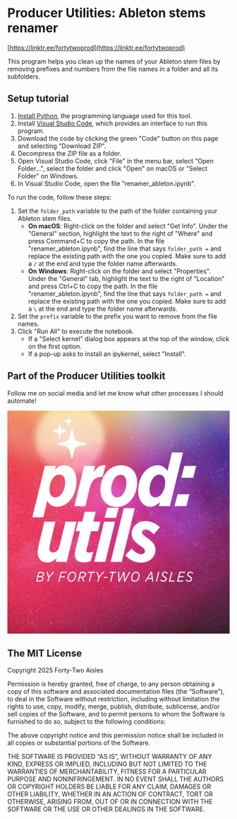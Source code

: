 # Producer Utilities: Ableton stems renamer

[https://linktr.ee/fortytwoprod](https://linktr.ee/fortytwoprod)

This program helps you clean up the names of your Ableton stem files by removing prefixes and numbers from the file names in a folder and all its subfolders. 

## Setup tutorial

1. [Install Python](https://www.python.org/downloads/), the programming language used for this tool.
2. Install [Visual Studio Code](https://code.visualstudio.com/), which provides an interface to run this program.
3. Download the code by clicking the green "Code" button on this page and selecting "Download ZIP".
4. Decompress the ZIP file as a folder.
5. Open Visual Studio Code, click "File" in the menu bar, select "Open Folder...", select the folder and click "Open" on macOS or "Select Folder" on Windows.
6. In Visual Studio Code, open the file "renamer_ableton.ipynb".

To run the code, follow these steps:

1. Set the `folder_path` variable to the path of the folder containing your Ableton stem files.
    - **On macOS**: Right-click on the folder and select "Get Info". Under the "General" section, highlight the text to the right of "Where" and press Command+C to copy the path. In the file "renamer_ableton.ipynb", find the line that says `folder_path =` and replace the existing path with the one you copied. Make sure to add a `/` at the end and type the folder name afterwards.
    - **On Windows**: Right-click on the folder and select "Properties". Under the "General" tab, highlight the text to the right of "Location" and press Ctrl+C to copy the path. In the file "renamer_ableton.ipynb", find the line that says `folder_path =` and replace the existing path with the one you copied. Make sure to add a `\` at the end and type the folder name afterwards.
2. Set the `prefix` variable to the prefix you want to remove from the file names.
3. Click "Run All" to execute the notebook.
    - If a "Select kernel" dialog box appears at the top of the window, click on the first option.
    - If a pop-up asks to install an ipykernel, select "Install".

## Part of the Producer Utilities toolkit

Follow me on social media and let me know what other processes I should automate!

![](prod_utils_img.jpg)

## The MIT License

Copyright 2025 Forty-Two Aisles

Permission is hereby granted, free of charge, to any person obtaining a copy of this software and associated documentation files (the “Software”), to deal in the Software without restriction, including without limitation the rights to use, copy, modify, merge, publish, distribute, sublicense, and/or sell copies of the Software, and to permit persons to whom the Software is furnished to do so, subject to the following conditions:

The above copyright notice and this permission notice shall be included in all copies or substantial portions of the Software.

THE SOFTWARE IS PROVIDED “AS IS”, WITHOUT WARRANTY OF ANY KIND, EXPRESS OR IMPLIED, INCLUDING BUT NOT LIMITED TO THE WARRANTIES OF MERCHANTABILITY, FITNESS FOR A PARTICULAR PURPOSE AND NONINFRINGEMENT. IN NO EVENT SHALL THE AUTHORS OR COPYRIGHT HOLDERS BE LIABLE FOR ANY CLAIM, DAMAGES OR OTHER LIABILITY, WHETHER IN AN ACTION OF CONTRACT, TORT OR OTHERWISE, ARISING FROM, OUT OF OR IN CONNECTION WITH THE SOFTWARE OR THE USE OR OTHER DEALINGS IN THE SOFTWARE.